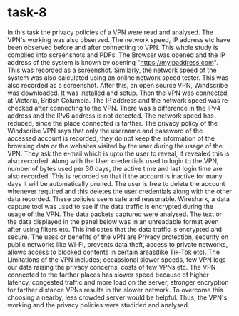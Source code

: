 # task-8
In this task the privacy policies of a VPN were read and analysed. The VPN's working was also observed. The network speed, IP address etc have been observed before and after connecting to VPN. This whole study is complied into screenshots and PDFs.
The Browser was opened and the IP address of the system is known by opening "https://myipaddress.com". This was recorded as a screenshot. Similarly, the network speed of the system was also calculated using an online network speed tester. This was also recorded as a screenshot.
After this, an open source VPN, Windscribe was downloaded. It was installed and setup. Then the VPN was connected, at Victoria, British Columbia. The IP address and the network speed was re-checked after connecting to the VPN. There was a difference in the IPv4 address and the IPv6 address is not detected. The network speed has reduced, since the place connected is farther.
The privacy policy of the Windscribe VPN says that only the username and password of the accessed account is recorded, they do not keep the information of the browsing data or the websites visited by the user during the usage of the VPN. They ask the e-mail which is upto the user to reveal, if revealed this is also recorded. Along with the User credentials used to login to the VPN, number of bytes used per 30 days, the active time and  last login time are also recorded. This is recorded so that if the account is inactive for many days it will be automatically pruned. The user is free to delete the account whenever required and this deletes the user credentials along with the other data recorded. These policies seem safe and reasonable.
Wireshark, a data capture tool was used to see if the data traffic is encrypted during the usage of the VPN. The data packets captured were analysed. The text or the data displayed in the panel below was in an unreadable format even after using filters etc. This indicates that the data traffic is encrypted and secure.
The uses or benefits of the VPN are Privacy protection, security on public networks like Wi-Fi, prevents data theft, access to private networks, allows access to blocked contents in certain areas(like Tik-Tok etc).
The Limitations of the VPN includes; occassional slower speeds, few VPN logs our data raising the privacy concerns, costs of few VPNs etc.
The VPN connected to the farther places has slower speed because of higher latency, congested traffic and more load on the server, stronger encryption for farther distance VPNs results in the slower network. To overcome this choosing a nearby, less crowded server would be helpful.
Thus, the VPN's working and the privacy policies were studided and analysed.
